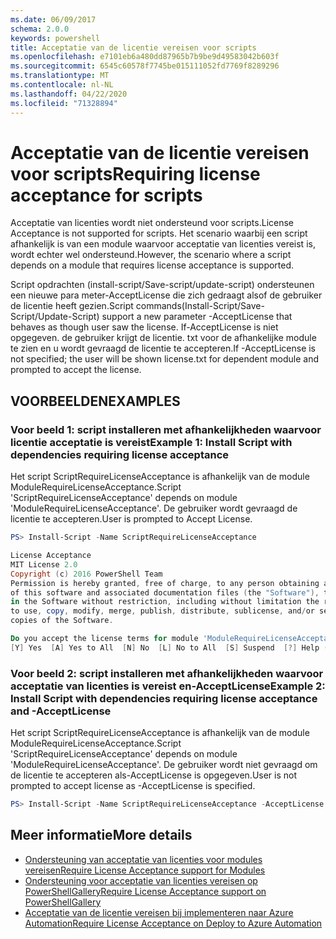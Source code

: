```yaml
---
ms.date: 06/09/2017
schema: 2.0.0
keywords: powershell
title: Acceptatie van de licentie vereisen voor scripts
ms.openlocfilehash: e7101eb6a480dd87965b7b9be9d49583042b603f
ms.sourcegitcommit: 6545c60578f7745be015111052fd7769f8289296
ms.translationtype: MT
ms.contentlocale: nl-NL
ms.lasthandoff: 04/22/2020
ms.locfileid: "71328894"
---
```

# <a name="requiring-license-acceptance-for-scripts"></a><span data-ttu-id="8bdbb-103">Acceptatie van de licentie vereisen voor scripts</span><span class="sxs-lookup"><span data-stu-id="8bdbb-103">Requiring license acceptance for scripts</span></span>

<span data-ttu-id="8bdbb-104">Acceptatie van licenties wordt niet ondersteund voor scripts.</span><span class="sxs-lookup"><span data-stu-id="8bdbb-104">License Acceptance is not supported for scripts.</span></span> <span data-ttu-id="8bdbb-105">Het scenario waarbij een script afhankelijk is van een module waarvoor acceptatie van licenties vereist is, wordt echter wel ondersteund.</span><span class="sxs-lookup"><span data-stu-id="8bdbb-105">However, the scenario where a script depends on a module that requires license acceptance is supported.</span></span>

<span data-ttu-id="8bdbb-106">Script opdrachten (install-script/Save-script/update-script) ondersteunen een nieuwe para meter-AcceptLicense die zich gedraagt alsof de gebruiker de licentie heeft gezien.</span><span class="sxs-lookup"><span data-stu-id="8bdbb-106">Script commands(Install-Script/Save-Script/Update-Script) support a new parameter -AcceptLicense that behaves as though user saw the license.</span></span> <span data-ttu-id="8bdbb-107">If-AcceptLicense is niet opgegeven. de gebruiker krijgt de licentie. txt voor de afhankelijke module te zien en u wordt gevraagd de licentie te accepteren.</span><span class="sxs-lookup"><span data-stu-id="8bdbb-107">If -AcceptLicense is not specified; the user will be shown license.txt for dependent module and prompted to accept the license.</span></span>

## <a name="examples"></a><span data-ttu-id="8bdbb-108">VOORBEELDEN</span><span class="sxs-lookup"><span data-stu-id="8bdbb-108">EXAMPLES</span></span>

### <a name="example-1-install-script-with-dependencies-requiring-license-acceptance"></a><span data-ttu-id="8bdbb-109">Voor beeld 1: script installeren met afhankelijkheden waarvoor licentie acceptatie is vereist</span><span class="sxs-lookup"><span data-stu-id="8bdbb-109">Example 1: Install Script with dependencies requiring license acceptance</span></span>

<span data-ttu-id="8bdbb-110">Het script ScriptRequireLicenseAcceptance is afhankelijk van de module ModuleRequireLicenseAcceptance.</span><span class="sxs-lookup"><span data-stu-id="8bdbb-110">Script 'ScriptRequireLicenseAcceptance' depends on module 'ModuleRequireLicenseAcceptance'.</span></span> <span data-ttu-id="8bdbb-111">De gebruiker wordt gevraagd de licentie te accepteren.</span><span class="sxs-lookup"><span data-stu-id="8bdbb-111">User is prompted to Accept License.</span></span>

```PowerShell
PS> Install-Script -Name ScriptRequireLicenseAcceptance

License Acceptance
MIT License 2.0
Copyright (c) 2016 PowerShell Team
Permission is hereby granted, free of charge, to any person obtaining a copy
of this software and associated documentation files (the "Software"), to deal
in the Software without restriction, including without limitation the rights
to use, copy, modify, merge, publish, distribute, sublicense, and/or sell
copies of the Software.

Do you accept the license terms for module 'ModuleRequireLicenseAcceptance'.
[Y] Yes  [A] Yes to All  [N] No  [L] No to All  [S] Suspend  [?] Help (default is "N"):
```

### <a name="example-2-install-script-with-dependencies-requiring-license-acceptance-and--acceptlicense"></a><span data-ttu-id="8bdbb-112">Voor beeld 2: script installeren met afhankelijkheden waarvoor acceptatie van licenties is vereist en-AcceptLicense</span><span class="sxs-lookup"><span data-stu-id="8bdbb-112">Example 2: Install Script with dependencies requiring license acceptance and -AcceptLicense</span></span>

<span data-ttu-id="8bdbb-113">Het script ScriptRequireLicenseAcceptance is afhankelijk van de module ModuleRequireLicenseAcceptance.</span><span class="sxs-lookup"><span data-stu-id="8bdbb-113">Script 'ScriptRequireLicenseAcceptance' depends on module 'ModuleRequireLicenseAcceptance'.</span></span> <span data-ttu-id="8bdbb-114">De gebruiker wordt niet gevraagd om de licentie te accepteren als-AcceptLicense is opgegeven.</span><span class="sxs-lookup"><span data-stu-id="8bdbb-114">User is not prompted to accept license as -AcceptLicense is specified.</span></span>

```PowerShell
PS> Install-Script -Name ScriptRequireLicenseAcceptance -AcceptLicense
```

## <a name="more-details"></a><span data-ttu-id="8bdbb-115">Meer informatie</span><span class="sxs-lookup"><span data-stu-id="8bdbb-115">More details</span></span>

- [<span data-ttu-id="8bdbb-116">Ondersteuning van acceptatie van licenties voor modules vereisen</span><span class="sxs-lookup"><span data-stu-id="8bdbb-116">Require License Acceptance support for Modules</span></span>](module-license-acceptance.md)
- [<span data-ttu-id="8bdbb-117">Ondersteuning voor acceptatie van licenties vereisen op PowerShellGallery</span><span class="sxs-lookup"><span data-stu-id="8bdbb-117">Require License Acceptance support on PowerShellGallery</span></span>](../how-to/working-with-packages/packages-that-require-license-acceptance.md)
- [<span data-ttu-id="8bdbb-118">Acceptatie van de licentie vereisen bij implementeren naar Azure Automation</span><span class="sxs-lookup"><span data-stu-id="8bdbb-118">Require License Acceptance on Deploy to Azure Automation</span></span>](../how-to/working-with-packages/deploy-to-azure-automation.md)
